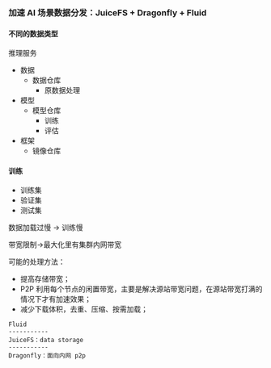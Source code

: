 ### 加速 AI 场景数据分发：JuiceFS + Dragonfly + Fluid

#### 不同的数据类型

推理服务
- 数据
  - 数据仓库
    - 原数据处理
- 模型
  - 模型仓库
    - 训练
    - 评估
- 框架
  - 镜像仓库

#### 训练

- 训练集
- 验证集
- 测试集


数据加载过慢 -> 训练慢

带宽限制->最大化里有集群内网带宽

可能的处理方法：
- 提高存储带宽；
- P2P 利用每个节点的闲置带宽，主要是解决源站带宽问题，在源站带宽打满的情况下才有加速效果；
- 减少下载体积，去重、压缩、按需加载；

```plaintext
Fluid
-----------
JuiceFS：data storage
-----------
Dragonfly：面向内网 p2p
```